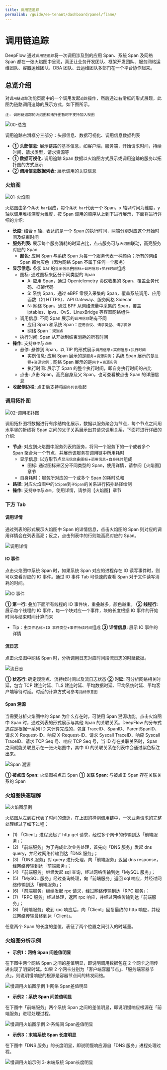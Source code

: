 ```yaml
---
title: 调用链追踪
permalink: /guide/ee-tenant/dashboard/panel/flame/
---
```

# 调用链追踪

DeepFlow 通过`调用链追踪`将一次调用涉及到的应用 Span、系统 Span 及网络 Span 都在一张火焰图中呈现，真正让业务开发团队、框架开发团队、服务网格运维团队、容器运维团队、DBA 团队、云运维团队多部门在一个平台协作起来。

## 总览介绍

对`调用链追踪`功能页面中的一个调用发起`追踪`操作，然后通过右滑框的形式展现，此图为链路调用追踪的展示方式，如下图所示。

```
注: 调用链追踪的火焰图和拓扑图暂时不支持加入视图
```

![00-总览](https://yunshan-guangzhou.oss-cn-beijing.aliyuncs.com/pub/pic/2024051466431461b3f38.png)

调用追踪右滑框分三部分：头部信息、数据可视化、调用信息数据列表

- **① 头部信息:** 展示链路的基本信息，如客户端，服务端，开始请求时间，持续时间，请求类型，请求资源等
- **① 数据可视化:** 调用追踪 Span 数据以火焰图方式展示或调用追踪的服务以拓扑图的方式展示
- **② 调用信息数据列表:** 展示调用的关联信息

### 火焰图

![01-火焰图](https://yunshan-guangzhou.oss-cn-beijing.aliyuncs.com/pub/pic/2023091965095885c540d.png)

火焰图由多个`条状 bar`组成，每个`条状 bar`代表一个 Span，x 轴以时间为维度，y 轴以调用堆栈深度为维度，按 Span 调用的顺序从上到下进行展示，下面将进行详细的介绍:

- **长度:** 结合 x 轴，表达的是一个 Span 的执行时间，两端分别对应这个开始时间及结束时间
- **服务列表:** 展示每个服务消耗的时延占比，点击服务可与`火焰图`联动，高亮服务对应的 Span
  - **颜色:** 应用 Span 与系统 Span 为每一个服务代表一种颜色；所有的网络 Span 都为灰色（因为网络 Span 不属于任何一个服务）
- **显示信息:** 条状 bar 的`显示信息`由`图标`+`调用信息`+`执行时间`组成
  - 图标: 通过图标来区分不同类型的 Span
    - A: 应用 Span，通过 Opentelemetry 协议收集的 Span，覆盖业务代码、框架代码
    - S: 系统 Span，通过 eBPF 零侵入采集的 Span，覆盖系统调用、应用函数（如 HTTPS）、API Gateway、服务网格 Sidecar
    - N: 网络 Span，通过 BPF 从网络流量中采集的 Span，覆盖 iptables、ipvs、OvS、LinuxBridge 等容器网络组件
  - 调用信息: 不同 Span 展示的`调用信息`略有不同
    - 应用 Span 和系统 Span：`应用协议`、`请求类型`、`请求资源`
    - 网络 Span：`观测点`
  - 执行时间: Span 从开始到结束消耗的所有时间
- **操作:** 支持`悬停`与`点击`
  - 悬停: 悬停到 Span，以 TIP 的形式展示`调用信息`+`实例信息`+`执行时间`
    - 实例信息: 应用 Span 展示的是`服务`+`资源实例`；系统 Span 展示的是`进程`+`资源实例`；网络 Span 展示的是`网卡`+`资源实例`
    - 执行时间: 展示了 Span 的整个执行时间，即自身执行时间的占比
  - 点击: 点击 Span，高亮自身及父 Span，也可查看被点击 Span 的详细信息
- **收起侧边栏:** 点击后支持将`服务列表`收起

### 调用拓扑图

![02-调用拓扑图](https://yunshan-guangzhou.oss-cn-beijing.aliyuncs.com/pub/pic/2023091965095886aa8de.png)

调用拓扑图将数据进行有序结构化展示，数据以服务聚合为节点，每个节点之间用水平竖的折线将 Span 之间的父子关系展示出其请求调用关系，下面将进行详细的介绍:
- **节点:** 对应到火焰图中服务列表的服务，将同一个服务下的一个或者多个 Span 聚合为一个节点，并展示该服务在调用链中所用耗时
  - 显示信息: 以方形节点`显示信息`由`图标`+`调用信息`+`自身耗时`组成
    - 图标: 通过图标来区分不同类型的 Span，使用详情，请参阅【火焰图】章节
  - 自身耗时：服务所对应的一个或多个 Span 的耗时总和
- **路径:** 对应火焰图中的`父Span`到`子Span`的关系进行拓扑路径绘制
- **操作:** 支持`悬停`与`点击`，使用详情，请参阅【火焰图】章节

### 下方 Tab

#### 调用详情

通过列表的形式展示火焰图中 Span 的详情信息，点击火焰图的 Span 则对应的调用详情会在列表高亮；反之，点击列表中的行则能高亮对应的 Span。

![调用详情](https://yunshan-guangzhou.oss-cn-beijing.aliyuncs.com/pub/pic/202405146643145809589.png)

#### IO 事件

点击火焰图中系统 Span 时，如果系统 Span 对应的进程存在 IO 读写事件时，则可以查看对应的 IO 事件。通过 IO 事件 Tab 可快速的查看 Span 对于文件读写消耗的时间。

![IO 事件](https://yunshan-guangzhou.oss-cn-beijing.aliyuncs.com/pub/pic/202405146643145f4f784.png)

**① 第一行:** 叠加下面所有线程的 IO 事件块，重叠越多，颜色越重。
**② 线程行:** 展示每个线程的 IO 事件，每一个块对应一个事件，块的长度根据 IO 事件的开始时间与结束时间计算而来
  - Tip：由`文件名称`+`IO 事件类型`+`事件持续时间`组成
**③ 详情信息:** 展示 IO 事件的详情

#### 流日志

点击火焰图中网络 Span 时，分析调用日志对应时间段流日志的时延数据。

![流日志](https://yunshan-guangzhou.oss-cn-beijing.aliyuncs.com/pub/pic/202405146643145d06086.png)

**① 状态行:** 确定观测点、流持续时间以及流日志状态
**② 时延:** 可分析网络相关时延，包含 TCP 建连时延、TLS 建连时延、平均数据时延、平均系统时延、平均客户端等待时延。时延的计算方式可参考`指标示意图`

#### Span 溯源

当需要分析火焰图中的 Span 为什么存在时，可使用 Span 溯源功能。点击火焰图中 Span 时，通过列表的形式展示与其他 Span 的关联关系。DeepFlow 的分布式追踪是根据一系列 ID 来计算完成的，包含 TraceID、SpanID、ParentSpanID、请求 X-Request-ID、响应 X-Request-ID、请求 Syscall TraceID、响应 Syscall TraceID、请求 TCP Seq 号、响应 TCP Seq 号，当 ID 存在关联关系时，Span 之间就能关联显示在一张火焰图中，其中 ID 的关联关系在列表中会通过紫色标注出来。

![Span 溯源](https://yunshan-guangzhou.oss-cn-beijing.aliyuncs.com/pub/pic/2024051466431459e1b6e.png)

**① 被点击 Span:** 火焰图被点击 Span
**① 关联 Span:** 与被点击 Span 存在关联关系的 Span

### 火焰图快速理解

![火焰图示例](https://yunshan-guangzhou.oss-cn-beijing.aliyuncs.com/pub/pic/20240403660d2abc86b21.png)

火焰图从左到右代表了时间的流逝，在上图的样例调用链中，一次业务请求的完整处理经过了如下过程：
- (1) 「Client」进程发起了 http get 请求，经过多个网卡的传输到达「前端服务」；
- (2) 「前端服务」为了完成此次业务处理，首先向「DNS 服务」发起 dns query，并经过网络传输到达「DNS 服务」；
- (3) 「DNS 服务」对 query 进行处理，向「前端服务」返回 dns response，经网络传输到达「前端服务」；
- (4) 「前端服务」继续发起 sql 查询，经过网络传输到达「MySQL 服务」；
- (5) 「MySQL 服务」经过查询处理，向「前端服务」返回 sql 响应，并经过网络传输到达「前端服务」；
- (6) 「前端服务」继续发起 rpc 请求，经过网络传输到达「RPC 服务」；
- (7) 「RPC 服务」经过处理，返回 rpc 响应，并经过网络传输到达「前端服务」；
- (8) 「前端服务」收到 rpc 响应后，向「Client」回复最终的 http 响应，并经过网络传输最终到达「Client」。

任意两个 Span 的长度的差值，表征了两个位置之间引入的时延量。

### 火焰图分析示例

- **示例1：网络 Span 间差值明显**

在下图中两个网络 Span 之间的差值明显，即说明调用数据包在 2 个网卡之间传递出现了明显时延。如果 2 个网卡分别为「客户端容器节点」、「服务端容器节点」，则说明慢响应的根源是容器节点间的转发网络。

![慢调用火焰图示例 1-网络 Span差值明显](https://yunshan-guangzhou.oss-cn-beijing.aliyuncs.com/pub/pic/20240403660d2926ceffc.png)

- **示例2：系统 Span 间差值明显**

在下图中「前端服务」两个系统 Span 之间的差值明显，即说明慢响应根源在「前端服务」进程处理过程。

![慢调用火焰图示例 2-系统间 Span差值明显](https://yunshan-guangzhou.oss-cn-beijing.aliyuncs.com/pub/pic/20240403660d292867f8b.png)

- **示例3：末端系统 Span 长度明显**

在下图中「DNS 服务」的长度明显，即说明慢响应源自「DNS 服务」进程处理过程。

![慢调用火焰示例 3-末端系统 Span长度明显](https://yunshan-guangzhou.oss-cn-beijing.aliyuncs.com/pub/pic/20240403660d292a82a96.png)
